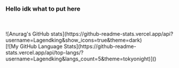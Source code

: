 ### Hello idk what to put here
<br/>
<br/>
![Anurag's GitHub stats](https://github-readme-stats.vercel.app/api?username=Lagendking&show_icons=true&theme=dark)
<br/>
[![My GitHub Language Stats](https://github-readme-stats.vercel.app/api/top-langs/?username=Lagendking&langs_count=5&theme=tokyonight)]()

<!--
**Lagendking/Lagendking** is a ✨ _special_ ✨ repository because its `README.md` (this file) appears on your GitHub profile.

Here are some ideas to get you started:

- 🔭 I’m currently working on ...
- 🌱 I’m currently learning ...
- 👯 I’m looking to collaborate on ...
- 🤔 I’m looking for help with ...
- 💬 Ask me about ...
- 📫 How to reach me: ...
- 😄 Pronouns: ...
- ⚡ Fun fact: ...
-->
